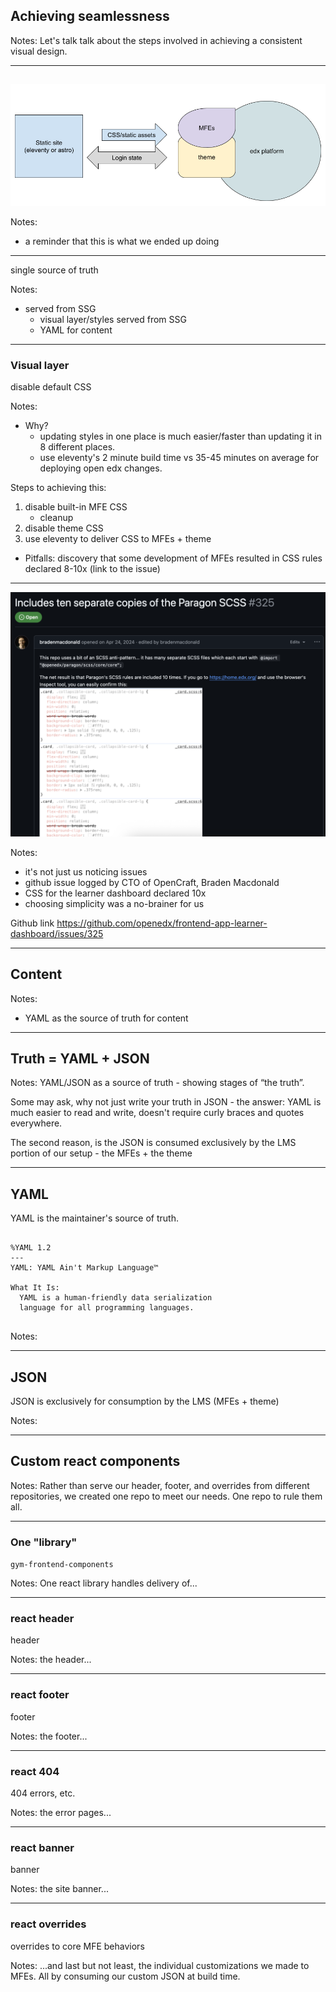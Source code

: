 ## Achieving seamlessness

Notes:
Let's talk talk about the steps involved in achieving a consistent visual design.

---

## 

![Screenshot of Flowchart](img/gymnasium-flowchart.png)


Notes:
- a reminder that this is what we ended up doing

---

single source of truth

Notes:
- served from SSG
  - visual layer/styles served from SSG
  - YAML for content



---

### Visual layer <!-- .element: class="hide" -->

disable default CSS

Notes:
- Why?
  - updating styles in one place is much easier/faster than updating it in 8 different places.
  - use eleventy's 2 minute build time vs 35-45 minutes on average for deploying open edx changes.

Steps to achieving this:

1. disable built-in MFE CSS
    - cleanup
2. disable theme CSS
3. use eleventy to deliver CSS to MFEs + theme 

- Pitfalls: discovery that some development of MFEs resulted in CSS rules declared 8-10x (link to the issue)

---

<!-- .slide: data-background="black" class="" -->

![image of crazy scss](img/10-copies-scss.png)

Notes:
- it's not just us noticing issues
- github issue logged by CTO of OpenCraft, Braden Macdonald
- CSS for the learner dashboard declared 10x
- choosing simplicity was a no-brainer for us

Github link https://github.com/openedx/frontend-app-learner-dashboard/issues/325


---

## Content

Notes:
- YAML as the source of truth for content

---

<!-- .slide: data-background="black" class="" -->

## Truth = YAML + JSON <!-- .element: class="r-fit-text" -->

Notes:
YAML/JSON as a source of truth - showing stages of “the truth”.

Some may ask, why not just write your truth in JSON - the answer:  YAML is much easier to read and write, doesn't require curly braces and quotes everywhere.

The second reason, is the JSON is consumed exclusively by the LMS portion of our setup - the MFEs + the theme

------

## YAML

YAML is the maintainer's source of truth.

<pre class="code-wrapper" data-id="code-animation">
  <code class="language-yml" data-line-numbers data-trim> 
%YAML 1.2
---
YAML: YAML Ain't Markup Language™

What It Is:
  YAML is a human-friendly data serialization
  language for all programming languages.
  </code>
</pre>

Notes:

------

## JSON

JSON is exclusively for consumption by the LMS (MFEs + theme)

Notes:

---

## Custom react components

Notes:
Rather than serve our header, footer, and overrides from different repositories, we created one repo to meet our needs. One repo to rule them all.

------

### One "library"

`gym-frontend-components`

Notes:
One react library handles delivery of...

------

### react header <!-- .element: class="hide" -->

header

Notes: the header...

------

### react footer <!-- .element: class="hide" -->

footer

Notes: the footer...

------

### react 404 <!-- .element: class="hide" -->

404 errors, etc.

Notes: the error pages...

------

### react banner <!-- .element: class="hide" -->

banner

Notes: the site banner...

------

### react overrides <!-- .element: class="hide" -->

overrides to core MFE behaviors

Notes: ...and last but not least, the individual customizations we made to MFEs.
All by consuming our custom JSON at build time.

